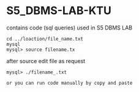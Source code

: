# S5_DBMS-LAB-KTU

contains code (sql queries) used in S5 DBMS LAB


```
cd ../loaction/file_name.txt
mysql
mysql> source filename.tx
```
after source edit file as request
```
mysql> ./filename_.txt
```
```
or you can run code manually by copy and paste
```
